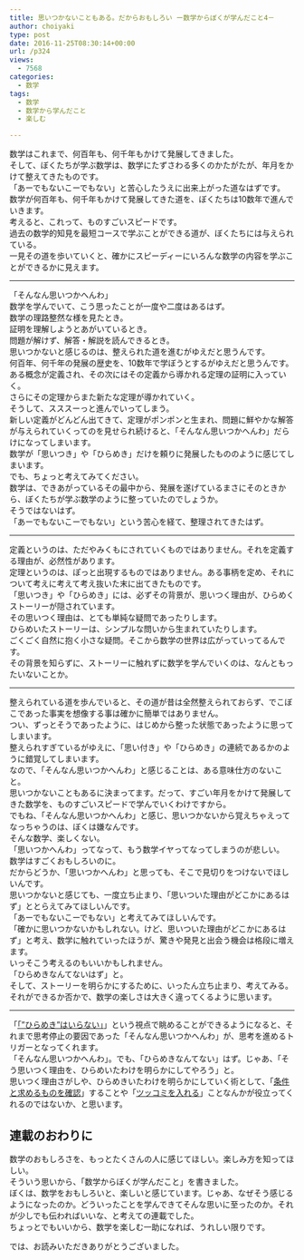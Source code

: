```yaml
---
title: 思いつかないこともある。だからおもしろい ー数学からぼくが学んだこと4－
author: choiyaki
type: post
date: 2016-11-25T08:30:14+00:00
url: /p324
views:
  - 7568
categories:
  - 数学
tags:
  - 数学
  - 数学から学んだこと
  - 楽しむ

---
```

数学はこれまで、何百年も、何千年もかけて発展してきました。  
そして、ぼくたちが学ぶ数学は、数学にたずさわる多くのかたがたが、年月をかけて整えてきたものです。  
「あーでもないこーでもない」と苦心したうえに出来上がった道なはずです。  
数学が何百年も、何千年もかけて発展してきた道を、ぼくたちは10数年で進んでいきます。  
考えると、これって、ものすごいスピードです。  
過去の数学的知見を最短コースで学ぶことができる道が、ぼくたちには与えられている。  
一見その道を歩いていくと、確かにスピーディーにいろんな数学の内容を学ぶことができるかに見えます。

* * *

「そんなん思いつかへんわ」  
数学を学んでいて、こう思ったことが一度や二度はあるはず。  
数学の理路整然な様を見たとき。  
証明を理解しようとあがいているとき。  
問題が解けず、解答・解説を読んできるとき。  
思いつかないと感じるのは、整えられた道を進むがゆえだと思うんです。  
何百年、何千年の発展の歴史を、10数年で学ぼうとするがゆえだと思うんです。  
ある概念が定義され、その次にはその定義から導かれる定理の証明に入っていく。  
さらにその定理からまた新たな定理が導かれていく。  
そうして、スススーっと進んでいってしまう。  
新しい定義がどんどん出てきて、定理がポンポンと生まれ、問題に鮮やかな解答が与えられていくってのを見せられ続けると、「そんなん思いつかへんわ」だらけになってしまいます。  
数学が「思いつき」や「ひらめき」だけを頼りに発展したもののように感じてしまいます。  
でも、ちょっと考えてみてください。  
数学は、できあがっているその最中から、発展を遂げているまさにそのときから、ぼくたちが学ぶ数学のように整っていたのでしょうか。  
そうではないはず。  
「あーでもないこーでもない」という苦心を経て、整理されてきたはず。

* * *

定義というのは、ただやみくもにされていくものではありません。それを定義する理由が、必然性があります。  
定理というのは、ぽっと出現するものではありません。ある事柄を定め、それについて考えに考えて考え抜いた末に出てきたものです。  
「思いつき」や「ひらめき」には、必ずその背景が、思いつく理由が、ひらめくストーリーが隠されています。  
その思いつく理由は、とても単純な疑問であったりします。  
ひらめいたストーリーは、シンプルな問いから生まれていたりします。  
ごくごく自然に抱く小さな疑問。そこから数学の世界は広がっていってるんです。  
その背景を知らずに、ストーリーに触れずに数学を学んでいくのは、なんともったいないことか。

* * *

整えられている道を歩んでいると、その道が昔は全然整えられておらず、でこぼこであった事実を想像する事は確かに簡単ではありません。  
つい、ずっとそうであったように、はじめから整った状態であったように思ってしまいます。  
整えられすぎているがゆえに、「思い付き」や「ひらめき」の連続であるかのように錯覚してしまいます。  
なので、「そんなん思いつかへんわ」と感じることは、ある意味仕方のないこと。  
思いつかないこともあるに決まってます。だって、すごい年月をかけて発展してきた数学を、ものすごいスピードで学んでいくわけですから。  
でもね、「そんなん思いつかへんわ」と感じ、思いつかないから覚えちゃえってなっちゃうのは、ぼくは嫌なんです。  
そんな数学、楽しくない。  
「思いつかへんわ」ってなって、もう数学イヤってなってしまうのが悲しい。  
数学はすごくおもしろいのに。  
だからどうか、「思いつかへんわ」と思っても、そこで見切りをつけないでほしいんです。  
思いつかないと感じても、一度立ち止まり、「思いついた理由がどこかにあるはず」ととらえてみてほしいんです。  
「あーでもないこーでもない」と考えてみてほしいんです。  
「確かに思いつかないかもしれない。けど、思いついた理由がどこかにあるはず」と考え、数学に触れていったほうが、驚きや発見と出会う機会は格段に増えます。  
いっそこう考えるのもいいかもしれません。  
「ひらめきなんてないはず」と。  
そして、ストーリーを明らかにするために、いったん立ち止まり、考えてみる。  
それができるか否かで、数学の楽しさは大きく違ってくるように思います。

* * *

「[「”ひらめき”はいらない」][1]」という視点で眺めることができるようになると、それまで思考停止の要因であった「そんなん思いつかへんわ」が、思考を進めるトリガーとなってくれます。  
「そんなん思いつかへんわ」。でも、「ひらめきなんてない」はず。じゃあ、「そう思いつく理由を、ひらめいたわけを明らかにしてやろう」と。  
思いつく理由さがしや、ひらめきいたわけを明らかにしていく術として、「[条件と求めるものを確認][2]」することや「[ツッコミを入れる][3]」ことなんかが役立ってくれるのではないか、と思います。

## 連載のおわりに

数学のおもしろさを、もっとたくさんの人に感じてほしい。楽しみ方を知ってほしい。  
そういう思いから、「数学からぼくが学んだこと」を書きました。  
ぼくは、数学をおもしろいと、楽しいと感じています。じゃあ、なぜそう感じるようになったのか。どういったことを学んできてそんな思いに至ったのか。それが少しでも伝わればいいな、と考えての連載でした。  
ちょっとでもいいから、数学を楽しむ一助になれば、うれしい限りです。

では、お読みいただきありがとうございました。

 [1]: https://choiyaki.com/?p=265
 [2]: https://choiyaki.com/?p=225
 [3]: https://choiyaki.com/?p=303